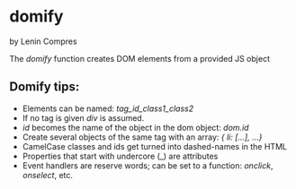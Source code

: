# domify
by Lenin Compres

The *domify* function creates DOM elements from a provided JS object

 ## Domify tips:
 - Elements can be named: *tag_id_class1_class2*
 - If no tag is given *div* is assumed.
 - *id* becomes the name of the object in the dom object: *dom.id*
 - Create several objects of the same tag with an array: *{ li: [...], ...}*
 - CamelCase classes and ids get turned into dashed-names in the HTML
 - Properties that start with undercore (_) are attributes
 - Event handlers are reserve words; can be set to a function: *onclick*, *onselect*, etc.
